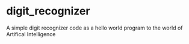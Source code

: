 # digit_recognizer

A simple digit recognizer code as a hello world program to the world of Artifical Intelligence
